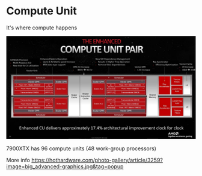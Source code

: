 # Compute Unit

It's where compute happens

![](/docs/big_compute-unit-pair.jpg)

7900XTX has 96 compute units (48 work-group processors)

More info https://hothardware.com/photo-gallery/article/3259?image=big_advanced-graphics.jpg&tag=popup